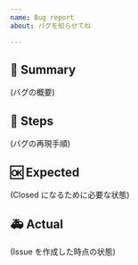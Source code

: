 ```yaml
---
name: Bug report
about: バグを知らせてね

---
```


## 🐛 Summary

(バグの概要)

## 👀 Steps

(バグの再現手順)

## 🆗 Expected

(Closed になるために必要な状態)

## 🚑 Actual

(Issue を作成した時点の状態)
